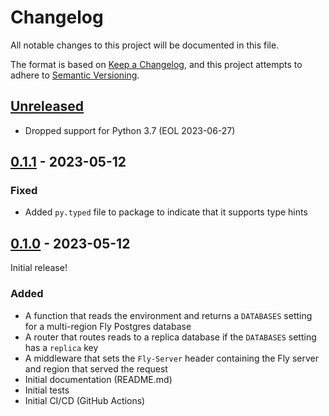 # Changelog

All notable changes to this project will be documented in this file.

The format is based on [Keep a Changelog](https://keepachangelog.com/en/1.0.0/),
and this project attempts to adhere to [Semantic Versioning](https://semver.org/spec/v2.0.0.html).

## [Unreleased]

- Dropped support for Python 3.7 (EOL 2023-06-27)

## [0.1.1] - 2023-05-12

### Fixed

- Added `py.typed` file to package to indicate that it supports type hints

## [0.1.0] - 2023-05-12

Initial release!

### Added

- A function that reads the environment and returns a `DATABASES` setting for a multi-region Fly Postgres database
- A router that routes reads to a replica database if the `DATABASES` setting has a `replica` key
- A middleware that sets the `Fly-Server` header containing the Fly server and region that served the request
- Initial documentation (README.md)
- Initial tests
- Initial CI/CD (GitHub Actions)

[unreleased]: https://github.com/joshuadavidthomas/django-flyio/compare/v0.1.1...HEAD
[0.1.1]: https://github.com/joshuadavidthomas/django-flyio/releases/tag/v0.1.1
[0.1.0]: https://github.com/joshuadavidthomas/django-flyio/releases/tag/v0.1.0
